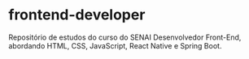 # frontend-developer
Repositório de estudos do curso do SENAI Desenvolvedor Front-End, abordando HTML, CSS, JavaScript, React Native e Spring Boot.
